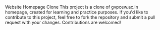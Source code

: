Website Homepage Clone
This project is a clone of gvpcew.ac.in homepage, created for learning and practice purposes.
If you'd like to contribute to this project, feel free to fork the repository and submit a pull request with your changes. Contributions are welcomed!
